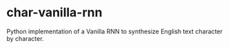 # char-vanilla-rnn
Python implementation of a Vanilla RNN to synthesize English text character by character. 
